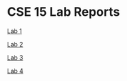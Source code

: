 # CSE 15 Lab Reports

[Lab 1](https://sli051357.github.io/cse15l-lab-reports/lab1-report.html)

[Lab 2](https://sli051357.github.io/cse15l-lab-reports/lab2-report.html)

[Lab 3](https://sli051357.github.io/cse15l-lab-reports/lab3-report.html)

[Lab 4](https://sli053157.github.io/cse15l-lab-reports/lab4-report.html)
